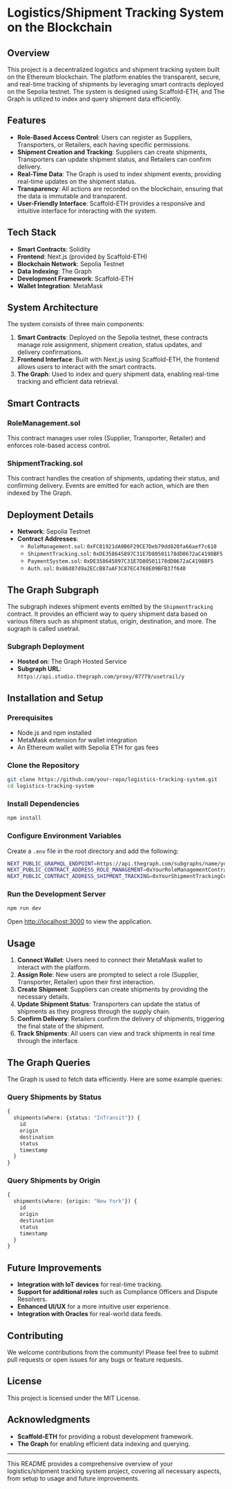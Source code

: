 # **Logistics/Shipment Tracking System on the Blockchain**

## **Overview**

This project is a decentralized logistics and shipment tracking system built on the Ethereum blockchain. The platform enables the transparent, secure, and real-time tracking of shipments by leveraging smart contracts deployed on the Sepolia testnet. The system is designed using Scaffold-ETH, and The Graph is utilized to index and query shipment data efficiently.

## **Features**

- **Role-Based Access Control**: Users can register as Suppliers, Transporters, or Retailers, each having specific permissions.
- **Shipment Creation and Tracking**: Suppliers can create shipments, Transporters can update shipment status, and Retailers can confirm delivery.
- **Real-Time Data**: The Graph is used to index shipment events, providing real-time updates on the shipment status.
- **Transparency**: All actions are recorded on the blockchain, ensuring that the data is immutable and transparent.
- **User-Friendly Interface**: Scaffold-ETH provides a responsive and intuitive interface for interacting with the system.

## **Tech Stack**

- **Smart Contracts**: Solidity
- **Frontend**: Next.js (provided by Scaffold-ETH)
- **Blockchain Network**: Sepolia Testnet
- **Data Indexing**: The Graph
- **Development Framework**: Scaffold-ETH
- **Wallet Integration**: MetaMask

## **System Architecture**

The system consists of three main components:

1. **Smart Contracts**: Deployed on the Sepolia testnet, these contracts manage role assignment, shipment creation, status updates, and delivery confirmations.
2. **Frontend Interface**: Built with Next.js using Scaffold-ETH, the frontend allows users to interact with the smart contracts.
3. **The Graph**: Used to index and query shipment data, enabling real-time tracking and efficient data retrieval.

## **Smart Contracts**

### **RoleManagement.sol**
This contract manages user roles (Supplier, Transporter, Retailer) and enforces role-based access control.

### **ShipmentTracking.sol**
This contract handles the creation of shipments, updating their status, and confirming delivery. Events are emitted for each action, which are then indexed by The Graph.

## **Deployment Details**

- **Network**: Sepolia Testnet
- **Contract Addresses**:
  - `RoleManagement.sol`: `0xFC81921dA0B6F29CE7Deb79dd820fa66aef7c610`
  - `ShipmentTracking.sol`: `0xDE358645897C31E7D80501178dD0672aC4198BF5`
  - `PaymentSystem.sol`: `0xDE358645897C31E7D80501178dD0672aC4198BF5`
  - `Auth.sol`: `0x86d87d9a2ECcB87aAF3C87EC4768E09BFB37f640`
  
## **The Graph Subgraph**

The subgraph indexes shipment events emitted by the `ShipmentTracking` contract. It provides an efficient way to query shipment data based on various filters such as shipment status, origin, destination, and more. The sugraph is called usetrail.

### **Subgraph Deployment**
- **Hosted on**: The Graph Hosted Service
- **Subgraph URL**: `https://api.studio.thegraph.com/proxy/87779/usetrail/y`

## **Installation and Setup**

### **Prerequisites**
- Node.js and npm installed
- MetaMask extension for wallet integration
- An Ethereum wallet with Sepolia ETH for gas fees

### **Clone the Repository**
```bash
git clone https://github.com/your-repo/logistics-tracking-system.git
cd logistics-tracking-system
```

### **Install Dependencies**
```bash
npm install
```

### **Configure Environment Variables**
Create a `.env` file in the root directory and add the following:

```bash
NEXT_PUBLIC_GRAPHQL_ENDPOINT=https://api.thegraph.com/subgraphs/name/your-subgraph-name
NEXT_PUBLIC_CONTRACT_ADDRESS_ROLE_MANAGEMENT=0xYourRoleManagementContractAddress
NEXT_PUBLIC_CONTRACT_ADDRESS_SHIPMENT_TRACKING=0xYourShipmentTrackingContractAddress
```

### **Run the Development Server**
```bash
npm run dev
```

Open [http://localhost:3000](http://localhost:3000) to view the application.

## **Usage**

1. **Connect Wallet**: Users need to connect their MetaMask wallet to interact with the platform.
2. **Assign Role**: New users are prompted to select a role (Supplier, Transporter, Retailer) upon their first interaction.
3. **Create Shipment**: Suppliers can create shipments by providing the necessary details.
4. **Update Shipment Status**: Transporters can update the status of shipments as they progress through the supply chain.
5. **Confirm Delivery**: Retailers confirm the delivery of shipments, triggering the final state of the shipment.
6. **Track Shipments**: All users can view and track shipments in real time through the interface.

## **The Graph Queries**

The Graph is used to fetch data efficiently. Here are some example queries:

### **Query Shipments by Status**
```graphql
{
  shipments(where: {status: "InTransit"}) {
    id
    origin
    destination
    status
    timestamp
  }
}
```

### **Query Shipments by Origin**
```graphql
{
  shipments(where: {origin: "New York"}) {
    id
    origin
    destination
    status
    timestamp
  }
}
```

## **Future Improvements**

- **Integration with IoT devices** for real-time tracking.
- **Support for additional roles** such as Compliance Officers and Dispute Resolvers.
- **Enhanced UI/UX** for a more intuitive user experience.
- **Integration with Oracles** for real-world data feeds.

## **Contributing**

We welcome contributions from the community! Please feel free to submit pull requests or open issues for any bugs or feature requests.

## **License**

This project is licensed under the MIT License.

## **Acknowledgments**

- **Scaffold-ETH** for providing a robust development framework.
- **The Graph** for enabling efficient data indexing and querying.

---

This README provides a comprehensive overview of your logistics/shipment tracking system project, covering all necessary aspects, from setup to usage and future improvements.
